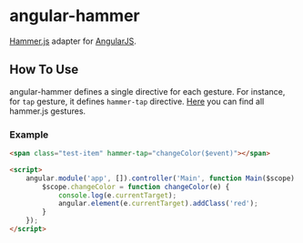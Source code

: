 # angular-hammer

[Hammer.js](http://eightmedia.github.io/hammer.js/) adapter for [AngularJS](http://angularjs.org/).

## How To Use

angular-hammer defines a single directive for each gesture. For instance, for `tap` gesture, it defines `hammer-tap` directive. [Here](https://github.com/EightMedia/hammer.js/wiki/Getting-Started#gesture-events) you can find all hammer.js gestures.

### Example

```html
<span class="test-item" hammer-tap="changeColor($event)"></span>

<script>
	angular.module('app', []).controller('Main', function Main($scope) {
		$scope.changeColor = function changeColor(e) {
			console.log(e.currentTarget);
			angular.element(e.currentTarget).addClass('red');
		}
	});
</script>
```
